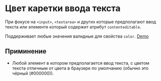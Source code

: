 # Цвет каретки ввода текста

При фокусе на `<input>`, `<textarea>` и других которые предполагают ввод текста или элементе который содержит атрибут `contenteditable`.

Поддерживает любые значения валидные для свойства `color`. [Demo](https://codepen.io/skandar_sl/pen/joxKqQ)

## Приминение

- Любой элемент в котором предполагается ввод текста, с цветом текста отличным от цвета в браузере по умолчанию (обычно это чёрный (#000000)).

